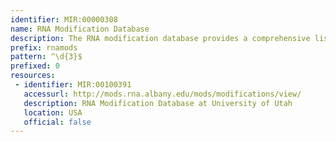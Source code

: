```yaml
---
identifier: MIR:00000308
name: RNA Modification Database
description: The RNA modification database provides a comprehensive listing of post-transcriptionally modified nucleosides from RNA. The database consists of all RNA-derived ribonucleosides of known structure, including those from established sequence positions, as well as those detected or characterized from hydrolysates of RNA.
prefix: rnamods
pattern: ^\d{3}$
prefixed: 0
resources:
 - identifier: MIR:00100391
   accessurl: http://mods.rna.albany.edu/mods/modifications/view/
   description: RNA Modification Database at University of Utah
   location: USA
   official: false
---
```

